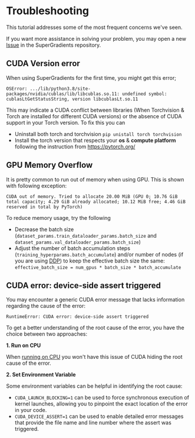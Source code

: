 # Troubleshooting

This tutorial addresses some of the most frequent concerns we've seen.

If you want more assistance in solving your problem, you may open a new 
[Issue](https://github.com/Deci-AI/super-gradients/issues/new?assignees=&labels=&template=bug_report.md&title=) 
in the SuperGradients repository.




## CUDA Version error

When using SuperGradients for the first time, you might get this error;
```
OSError: .../lib/python3.8/site-packages/nvidia/cublas/lib/libcublas.so.11: undefined symbol: cublasLtGetStatusString, version libcublasLt.so.11
```

This may indicate a CUDA conflict between libraries (When Torchvision & Torch are installed for different CUDA versions) or the absence of CUDA support in your Torch version.
To fix this you can

- Uninstall both torch and torchvision `pip unistall torch torchvision`
- Install the torch version that respects your **os** & **compute platform** following the instruction from https://pytorch.org/



## GPU Memory Overflow

It is pretty common to run out of memory when using GPU. This is shown with following exception:

```
CUDA out of memory. Tried to allocate 20.00 MiB (GPU 0; 10.76 GiB total capacity; 4.29 GiB already allocated; 10.12 MiB free; 4.46 GiB reserved in total by PyTorch)
```

To reduce memory usage, try the following

- Decrease the batch size (`dataset_params.train_dataloader_params.batch_size` and `dataset_params.val_dataloader_params.batch_size`)
- Adjust the number of batch accumulation steps (`training_hyperparams.batch_accumulate`) and/or number of nodes (if you are using [DDP](device.md)) to keep the effective batch size the same: `effective_batch_size = num_gpus * batch_size * batch_accumulate` 


## CUDA error: device-side assert triggered

You may encounter a generic CUDA error message that lacks information regarding the cause of the error:

```
RuntimeError: CUDA error: device-side assert triggered
```

To get a better understanding of the root cause of the error, you have the choice between two approaches:

**1. Run on CPU**

When [running on CPU](device.md) you won't have this issue of CUDA hiding the root cause of the error.

**2. Set Environment Variable**

Some environment variables can be helpful in identifying the root cause:

- `CUDA_LAUNCH_BLOCKING=1` can be used to force synchronous execution of kernel launches, allowing you to pinpoint the exact location of the error in your code.
- `CUDA_DEVICE_ASSERT=1` can be used to enable detailed error messages that provide the file name and line number where the assert was triggered.
